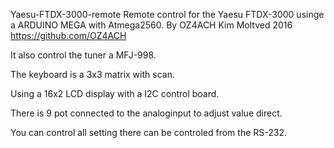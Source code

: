 Yaesu-FTDX-3000-remote
Remote control for the Yaesu FTDX-3000 usinge a ARDUINO MEGA with Atmega2560.
By OZ4ACH Kim Moltved 2016
https://github.com/OZ4ACH

It also control the tuner a MFJ-998.

The keyboard is a 3x3 matrix with scan.

Using a 16x2 LCD display with a I2C control board.

There is 9 pot connected to the analoginput to adjust value direct.

You can control all setting there can be controled from the RS-232.
